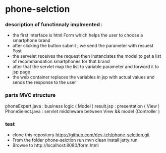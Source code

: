 # phone-selction

### description of functinnaly  implmented :

- the first interface is html Form  which helps the user to choose a smartphone brand 
- after clicking  the button submit ; we send  the parameter with resuest Post 
- the servelet receives the request then instanciates the model to get a list of recommandation smartphones for that brand 
- after that  the servlet map the list to variable parameter and forword it to jsp page 
- the web container replaces the variables in jsp  with actual values and sends the response to the user 

### parts MVC structure 

phoneExpert.java : business logic ( Model )
result.jsp       : presentation   ( View )
PhoneSelect.java : servlet middleware between View && model (Controller )


### test 

- clone this repository 
https://github.com/dev-tch/phone-selction.git
- From the folder phone-selction run
mvn clean install jetty:run
- Browse to http://localhost:8080/form.html




                 
